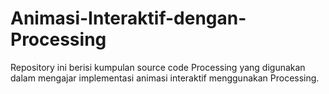 # Animasi-Interaktif-dengan-Processing
Repository ini berisi kumpulan source code Processing yang digunakan dalam mengajar implementasi animasi interaktif menggunakan Processing.
